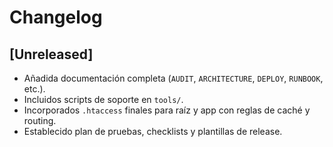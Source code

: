 # Changelog

## [Unreleased]
- Añadida documentación completa (`AUDIT`, `ARCHITECTURE`, `DEPLOY`, `RUNBOOK`, etc.).
- Incluidos scripts de soporte en `tools/`.
- Incorporados `.htaccess` finales para raíz y app con reglas de caché y routing.
- Establecido plan de pruebas, checklists y plantillas de release.
